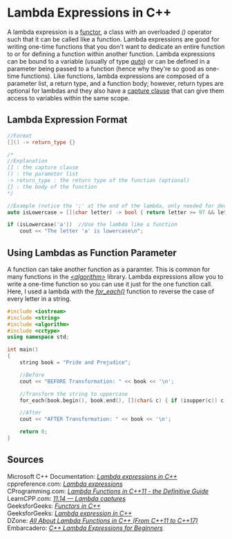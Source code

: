 # Lambda Expressions in C++
A lambda expression is a [functor](https://www.geeksforgeeks.org/functors-in-cpp/), a class with an overloaded _()_ operator such that it can be called like a function.
Lambda expressions are good for writing one-time functions that you don't want to dedicate an entire function to or for defining a function within another function. Lambda
expressions can be bound to a variable (usually of type [_auto_](https://www.geeksforgeeks.org/type-inference-in-c-auto-and-decltype/)) or can be defined in a parameter being
passed to a function (hence why they're so good as one-time functions). Like functions, lambda expressions are composed of a parameter list, a return type, and a function
body; however, return types are optional for lambdas and they also have a [capture clause](https://www.learncpp.com/cpp-tutorial/lambda-captures/) that can give them access 
to variables within the same scope.

## Lambda Expression Format
```C++
//Format
[]() -> return_type {}

/*
//Explanation
[] : the capture clause
() : the parameter list
-> return_type : the return type of the function (optional)
{} : the body of the function
*/

//Example (notice the ';' at the end of the lambda, only needed for declarations)
auto isLowercase = [](char letter) -> bool { return letter >= 97 && letter <= 122; };

if (isLowercase('a'))  //Use the lambda like a function
    cout << "The letter 'a' is lowercase\n";
```

## Using Lambdas as Function Parameter
A function can take another function as a paramter. This is common for many functions in the [_\<algorithm\>_](https://www.cplusplus.com/reference/algorithm/) library.
Lambda expressions allow you to write a one-time function so you can use it just for the one function call. Here, I used a lambda with the [_for\_each()_](cplusplus.com/reference/algorithm/for_each/) function to reverse the case of every letter in a string.

```C++
#include <iostream>
#include <string>
#include <algorithm>
#include <cctype>
using namespace std;

int main()
{
    string book = "Pride and Prejudice";

    //Before
    cout << "BEFORE Transformation: " << book << '\n';

    //Transform the string to uppercase
    for_each(book.begin(), book.end(), [](char& c) { if (isupper(c)) c = tolower(c); else if (islower(c)) c = toupper(c); });

    //After
    cout << "AFTER Transformation: " << book << '\n';

    return 0;
}
```

## Sources
Microsoft C++ Documentation: [_Lambda expressions in C++_](https://docs.microsoft.com/en-us/cpp/cpp/lambda-expressions-in-cpp?view=msvc-160) <br />
cppreference.com: [_Lambda expressions_](https://en.cppreference.com/w/cpp/language/lambda) <br />
CProgramming.com: [_Lambda Functions in C++11 - the Definitive Guide_](https://www.cprogramming.com/c++11/c++11-lambda-closures.html) <br />
LearnCPP.com: [_11.14 — Lambda captures_](https://www.learncpp.com/cpp-tutorial/lambda-captures/) <br />
GeeksforGeeks: [_Functors in C++_](https://www.geeksforgeeks.org/functors-in-cpp/) <br />
GeeksforGeeks: [_Lambda expression in C++_](https://www.geeksforgeeks.org/lambda-expression-in-c/) <br />
DZone: [_All About Lambda Functions in C++ (From C++11 to C++17)_](https://dzone.com/articles/all-about-lambda-functions-in-cfrom-c11-to-c17) <br />
Embarcadero: [_C++ Lambda Expressions for Beginners_](https://blogs.embarcadero.com/lambda-expressions-for-beginners/) <br />
